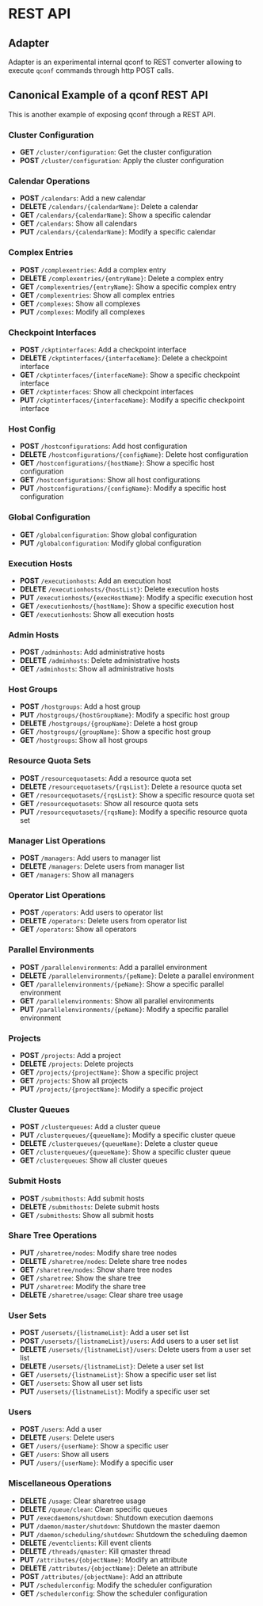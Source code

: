 # REST API

## Adapter

Adapter is an experimental internal qconf to REST converter allowing
to execute `qconf` commands through http POST calls.

## Canonical Example of a qconf REST API

This is another example of exposing qconf through a REST API.

### Cluster Configuration

- **GET** `/cluster/configuration`: Get the cluster configuration
- **POST** `/cluster/configuration`: Apply the cluster configuration

### Calendar Operations

- **POST** `/calendars`: Add a new calendar
- **DELETE** `/calendars/{calendarName}`: Delete a calendar
- **GET** `/calendars/{calendarName}`: Show a specific calendar
- **GET** `/calendars`: Show all calendars
- **PUT** `/calendars/{calendarName}`: Modify a specific calendar

### Complex Entries

- **POST** `/complexentries`: Add a complex entry
- **DELETE** `/complexentries/{entryName}`: Delete a complex entry
- **GET** `/complexentries/{entryName}`: Show a specific complex entry
- **GET** `/complexentries`: Show all complex entries
- **GET** `/complexes`: Show all complexes
- **PUT** `/complexes`: Modify all complexes

### Checkpoint Interfaces

- **POST** `/ckptinterfaces`: Add a checkpoint interface
- **DELETE** `/ckptinterfaces/{interfaceName}`: Delete a checkpoint interface
- **GET** `/ckptinterfaces/{interfaceName}`: Show a specific checkpoint interface
- **GET** `/ckptinterfaces`: Show all checkpoint interfaces
- **PUT** `/ckptinterfaces/{interfaceName}`: Modify a specific checkpoint interface

### Host Config

- **POST** `/hostconfigurations`: Add host configuration
- **DELETE** `/hostconfigurations/{configName}`: Delete host configuration
- **GET** `/hostconfigurations/{hostName}`: Show a specific host configuration
- **GET** `/hostconfigurations`: Show all host configurations
- **PUT** `/hostconfigurations/{configName}`: Modify a specific host configuration

### Global Configuration

- **GET** `/globalconfiguration`: Show global configuration
- **PUT** `/globalconfiguration`: Modify global configuration

### Execution Hosts

- **POST** `/executionhosts`: Add an execution host
- **DELETE** `/executionhosts/{hostList}`: Delete execution hosts
- **PUT** `/executionhosts/{execHostName}`: Modify a specific execution host
- **GET** `/executionhosts/{hostName}`: Show a specific execution host
- **GET** `/executionhosts`: Show all execution hosts

### Admin Hosts

- **POST** `/adminhosts`: Add administrative hosts
- **DELETE** `/adminhosts`: Delete administrative hosts
- **GET** `/adminhosts`: Show all administrative hosts

### Host Groups

- **POST** `/hostgroups`: Add a host group
- **PUT** `/hostgroups/{hostGroupName}`: Modify a specific host group
- **DELETE** `/hostgroups/{groupName}`: Delete a host group
- **GET** `/hostgroups/{groupName}`: Show a specific host group
- **GET** `/hostgroups`: Show all host groups

### Resource Quota Sets

- **POST** `/resourcequotasets`: Add a resource quota set
- **DELETE** `/resourcequotasets/{rqsList}`: Delete a resource quota set
- **GET** `/resourcequotasets/{rqsList}`: Show a specific resource quota set
- **GET** `/resourcequotasets`: Show all resource quota sets
- **PUT** `/resourcequotasets/{rqsName}`: Modify a specific resource quota set

### Manager List Operations

- **POST** `/managers`: Add users to manager list
- **DELETE** `/managers`: Delete users from manager list
- **GET** `/managers`: Show all managers

### Operator List Operations

- **POST** `/operators`: Add users to operator list
- **DELETE** `/operators`: Delete users from operator list
- **GET** `/operators`: Show all operators

### Parallel Environments

- **POST** `/parallelenvironments`: Add a parallel environment
- **DELETE** `/parallelenvironments/{peName}`: Delete a parallel environment
- **GET** `/parallelenvironments/{peName}`: Show a specific parallel environment
- **GET** `/parallelenvironments`: Show all parallel environments
- **PUT** `/parallelenvironments/{peName}`: Modify a specific parallel environment

### Projects

- **POST** `/projects`: Add a project
- **DELETE** `/projects`: Delete projects
- **GET** `/projects/{projectName}`: Show a specific project
- **GET** `/projects`: Show all projects
- **PUT** `/projects/{projectName}`: Modify a specific project

### Cluster Queues

- **POST** `/clusterqueues`: Add a cluster queue
- **PUT** `/clusterqueues/{queueName}`: Modify a specific cluster queue
- **DELETE** `/clusterqueues/{queueName}`: Delete a cluster queue
- **GET** `/clusterqueues/{queueName}`: Show a specific cluster queue
- **GET** `/clusterqueues`: Show all cluster queues

### Submit Hosts

- **POST** `/submithosts`: Add submit hosts
- **DELETE** `/submithosts`: Delete submit hosts
- **GET** `/submithosts`: Show all submit hosts

### Share Tree Operations

- **PUT** `/sharetree/nodes`: Modify share tree nodes
- **DELETE** `/sharetree/nodes`: Delete share tree nodes
- **GET** `/sharetree/nodes`: Show share tree nodes
- **GET** `/sharetree`: Show the share tree
- **PUT** `/sharetree`: Modify the share tree
- **DELETE** `/sharetree/usage`: Clear share tree usage

### User Sets

- **POST** `/usersets/{listnameList}`: Add a user set list
- **POST** `/usersets/{listnameList}/users`: Add users to a user set list
- **DELETE** `/usersets/{listnameList}/users`: Delete users from a user set list
- **DELETE** `/usersets/{listnameList}`: Delete a user set list
- **GET** `/usersets/{listnameList}`: Show a specific user set list
- **GET** `/usersets`: Show all user set lists
- **PUT** `/usersets/{listnameList}`: Modify a specific user set

### Users

- **POST** `/users`: Add a user
- **DELETE** `/users`: Delete users
- **GET** `/users/{userName}`: Show a specific user
- **GET** `/users`: Show all users
- **PUT** `/users/{userName}`: Modify a specific user

### Miscellaneous Operations

- **DELETE** `/usage`: Clear sharetree usage
- **DELETE** `/queue/clean`: Clean specific queues
- **PUT** `/execdaemons/shutdown`: Shutdown execution daemons
- **PUT** `/daemon/master/shutdown`: Shutdown the master daemon
- **PUT** `/daemon/scheduling/shutdown`: Shutdown the scheduling daemon
- **DELETE** `/eventclients`: Kill event clients
- **DELETE** `/threads/qmaster`: Kill qmaster thread
- **PUT** `/attributes/{objectName}`: Modify an attribute
- **DELETE** `/attributes/{objectName}`: Delete an attribute
- **POST** `/attributes/{objectName}`: Add an attribute
- **PUT** `/schedulerconfig`: Modify the scheduler configuration
- **GET** `/schedulerconfig`: Show the scheduler configuration
